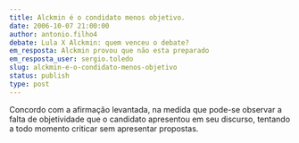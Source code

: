 ```yaml
---
title: Alckmin é o condidato menos objetivo. 
date: 2006-10-07 21:00:00
author: antonio.filho4
debate: Lula X Alckmin: quem venceu o debate?
em_resposta: Alckmin provou que não esta preparado
em_resposta_user: sergio.toledo
slug: alckmin-e-o-condidato-menos-objetivo
status: publish 
type: post
---
```


Concordo com a afirmação levantada, na medida que pode-se observar a falta de objetividade que o candidato apresentou em seu discurso, tentando a todo momento criticar sem apresentar propostas.
